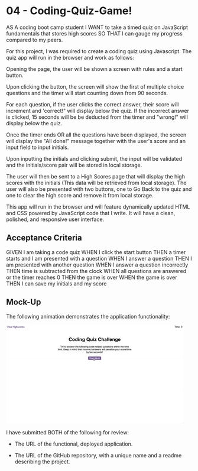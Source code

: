 # 04 - Coding-Quiz-Game!

AS A coding boot camp student
I WANT to take a timed quiz on JavaScript fundamentals that stores high scores
SO THAT I can gauge my progress compared to my peers.

For this project, I was required to create a coding quiz using Javascript. The quiz app will run in the browser and work as follows:

Opening the page, the user will be shown a screen with rules and a start button.

Upon clicking the button, the screen will show the first of multiple choice questions and the timer will start counting down from 90 seconds.

For each question, if the user clicks the correct answer, their score will increment and 'correct!" will display below the quiz. If the incorrect answer is clicked, 15 seconds will be be deducted from the timer and "wrong!" will display below the quiz.

Once the timer ends OR all the questions have been displayed, the screen will display the "All done!" message together with the user's score and an input field to input initials.

Upon inputting the initials and clicking submit, the input will be validated and the initials/score pair will be stored in local storage.

The user will then be sent to a High Scores page that will display the high scores with the initials (This data will be retrieved from local storage). The user will also be presented with two buttons, one to Go Back to the quiz and one to clear the high score and remove it from local storage.

This app will run in the browser and will feature dynamically updated HTML and CSS powered by JavaScript code that I write. It will have a clean, polished, and responsive user interface. 

## Acceptance Criteria

GIVEN I am taking a code quiz
WHEN I click the start button
THEN a timer starts and I am presented with a question
WHEN I answer a question
THEN I am presented with another question
WHEN I answer a question incorrectly
THEN time is subtracted from the clock
WHEN all questions are answered or the timer reaches 0
THEN the game is over
WHEN the game is over
THEN I can save my initials and my score

## Mock-Up

The following animation demonstrates the application functionality:

![A user clicks through an interactive coding quiz, then enters initials to save the high score before resetting and starting over.](./Assets/04-web-apis-homework-demo.gif)


I have submitted BOTH of the following for review:

* The URL of the functional, deployed application.

* The URL of the GitHub repository, with a unique name and a readme describing the project.
